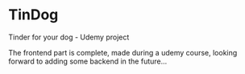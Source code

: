 # TinDog
Tinder for your dog - Udemy project

The frontend part is complete, made during a udemy course, looking forward to adding some backend in the future...
